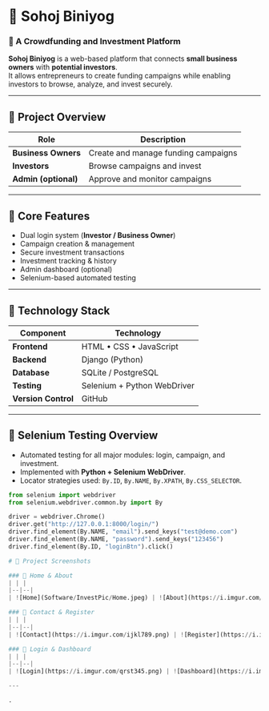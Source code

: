 # 💼 Sohoj Biniyog

### 🏦 A Crowdfunding and Investment Platform

**Sohoj Biniyog** is a web-based platform that connects **small business owners** with **potential investors**.  
It allows entrepreneurs to create funding campaigns while enabling investors to browse, analyze, and invest securely.

---

## 🧩 Project Overview

| Role | Description |
|------|--------------|
| **Business Owners** | Create and manage funding campaigns |
| **Investors** | Browse campaigns and invest |
| **Admin (optional)** | Approve and monitor campaigns |

---

## 🚀 Core Features

- Dual login system (**Investor / Business Owner**)
- Campaign creation & management
- Secure investment transactions
- Investment tracking & history
- Admin dashboard (optional)
- Selenium-based automated testing

---

## 🧠 Technology Stack

| Component | Technology |
|------------|-------------|
| **Frontend** | HTML • CSS • JavaScript |
| **Backend** | Django (Python) |
| **Database** | SQLite / PostgreSQL |
| **Testing** | Selenium + Python WebDriver |
| **Version Control** | GitHub |

---

## 🧪 Selenium Testing Overview

- Automated testing for all major modules: login, campaign, and investment.
- Implemented with **Python + Selenium WebDriver**.
- Locator strategies used: `By.ID`, `By.NAME`, `By.XPATH`, `By.CSS_SELECTOR`.

```python
from selenium import webdriver
from selenium.webdriver.common.by import By

driver = webdriver.Chrome()
driver.get("http://127.0.0.1:8000/login/")
driver.find_element(By.NAME, "email").send_keys("test@demo.com")
driver.find_element(By.NAME, "password").send_keys("123456")
driver.find_element(By.ID, "loginBtn").click()

# 📸 Project Screenshots

### 🧩 Home & About
| | |
|--|--|
| ![Home](Software/InvestPic/Home.jpeg) | ![About](https://i.imgur.com/efgh456.png) |

### 🧩 Contact & Register
| | |
|--|--|
| ![Contact](https://i.imgur.com/ijkl789.png) | ![Register](https://i.imgur.com/mnop012.png) |

### 🧩 Login & Dashboard
| | |
|--|--|
| ![Login](https://i.imgur.com/qrst345.png) | ![Dashboard](https://i.imgur.com/uvwx678.png) |

---

.

